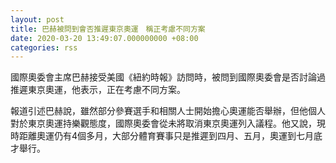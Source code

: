 ```yaml
---
layout: post
title: 巴赫被問到會否推遲東京奧運　稱正考慮不同方案
date: 2020-03-20 13:49:07.000000000 +08:00
categories: rss
---
```


國際奧委會主席巴赫接受美國《紐約時報》訪問時，被問到國際奧委會是否討論過推遲東京奧運，他表示，正在考慮不同方案。

報道引述巴赫說，雖然部分參賽選手和相關人士開始擔心奧運能否舉辦，但他個人對於東京奧運持樂觀態度，國際奧委會從未將取消東京奧運列入議程。他又說，現時距離奧運仍有4個多月，大部分體育賽事只是推遲到四月、五月，奧運到七月底才舉行。
